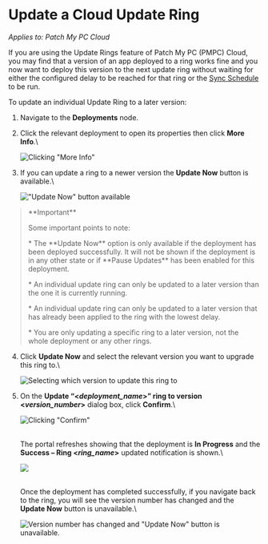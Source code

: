 # Update a Cloud Update Ring

_Applies to: Patch My PC Cloud_

If you are using the Update Rings feature of Patch My PC (PMPC) Cloud, you may find that a version of an app deployed to a ring works fine and you now want to deploy this version to the next update ring without waiting for either the configured delay to be reached for that ring or the [Sync Schedule](../../cloud-administration/manage-the-sync-schedule-in-cloud.md) to be run.

To update an individual Update Ring to a later version:

1. Navigate to the **Deployments** node.
2.  Click the relevant deployment to open its properties then click **More Info**.\\

    ![Clicking "More Info"](../../../_images/image-\(2143\).png)
3.  If you can update a ring to a newer version the **Update Now** button is available.\\

    !["Update Now" button available](../../../_images/image-\(2144\).png)

> \*\*Important\*\*
>
> Some important points to note:
>
> \* The \*\*Update Now\*\* option is only available if the deployment has been deployed successfully. It will not be shown if the deployment is in any other state or if \*\*Pause Updates\*\* has been enabled for this deployment.
>
> \* An individual update ring can only be updated to a later version than the one it is currently running.
>
> \* An individual update ring can only be updated to a later version that has already been applied to the ring with the lowest delay.
>
> \* You are only updating a specific ring to a later version, not the whole deployment or any other rings.

4.  Click **Update Now** and select the relevant version you want to upgrade this ring to.\\

    ![Selecting which version to update this ring to](../../../_images/image-\(2145\).png)
5.  On the **Update “<**_**deployment\_name**_**>” ring to version <**_**version\_number**_**>** dialog box, click **Confirm**.\\

    ![Clicking "Confirm"](../../../_images/image-\(2147\).png)

    \
    The portal refreshes showing that the deployment is **In Progress** and the **Success – Ring <**_**ring\_name**_**>** updated notification is shown.\\

    ![](../../../_images/image-\(2148\).png)

    \
    Once the deployment has completed successfully, if you navigate back to the ring, you will see the version number has changed and the **Update Now** button is unavailable.\\

    ![Version number has changed and "Update Now" button is unavailable.](../../../_images/image-\(2149\).png)
